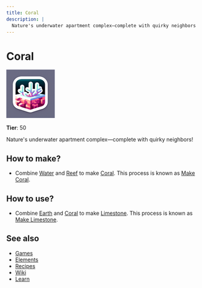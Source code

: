 ```yaml
---
title: Coral
description: |
  Nature's underwater apartment complex—complete with quirky neighbors!
---
```

# Coral

![](../images/item.coral.png)

**Tier**: 50

Nature's underwater apartment complex—complete with quirky neighbors!

## How to make?

* Combine [Water](/wiki/elements/water) and [Reef](/wiki/elements/reef) to make [Coral](/wiki/elements/coral). This process is known as [Make Coral](/wiki/recipes/make-coral).

## How to use?

* Combine [Earth](/wiki/elements/earth) and [Coral](/wiki/elements/coral) to make [Limestone](/wiki/elements/limestone). This process is known as [Make Limestone](/wiki/recipes/make-limestone).

## See also

* [Games](/wiki/games)
* [Elements](/wiki/elements)
* [Recipes](/wiki/recipes)
* [Wiki](/wiki/index)
* [Learn](/learn/index)